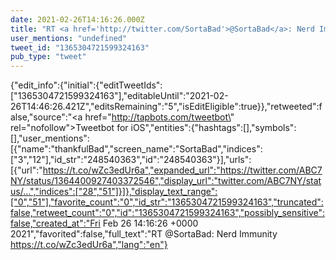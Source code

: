 ```yaml
---
date: 2021-02-26T14:16:26.000Z
title: "RT <a href='http://twitter.com/SortaBad'>@SortaBad</a>: Nerd Immunity https://t.co/wZc3edUr6a″"
user_mentions: "undefined"
tweet_id: "1365304721599324163"
pub_type: "tweet"
---
```

{"edit_info":{"initial":{"editTweetIds":["1365304721599324163"],"editableUntil":"2021-02-26T14:46:26.421Z","editsRemaining":"5","isEditEligible":true}},"retweeted":false,"source":"<a href=\"http://tapbots.com/tweetbot\" rel=\"nofollow\">Tweetbot for iΟS</a>","entities":{"hashtags":[],"symbols":[],"user_mentions":[{"name":"thankfulBad","screen_name":"SortaBad","indices":["3","12"],"id_str":"248540363","id":"248540363"}],"urls":[{"url":"https://t.co/wZc3edUr6a","expanded_url":"https://twitter.com/ABC7NY/status/1364400927403372546","display_url":"twitter.com/ABC7NY/status/…","indices":["28","51"]}]},"display_text_range":["0","51"],"favorite_count":"0","id_str":"1365304721599324163","truncated":false,"retweet_count":"0","id":"1365304721599324163","possibly_sensitive":false,"created_at":"Fri Feb 26 14:16:26 +0000 2021","favorited":false,"full_text":"RT @SortaBad: Nerd Immunity https://t.co/wZc3edUr6a","lang":"en"}
